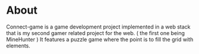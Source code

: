 # About
Connect-game is a game development project implemented in a web stack that is my second 
gamer related project for the web. ( the first one being MineHunter )
It features a puzzle game where the point is to fill the grid with elements.